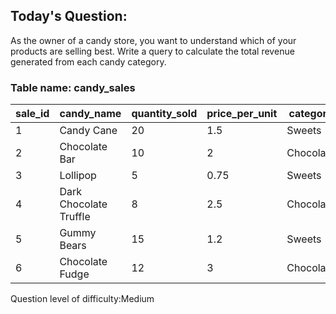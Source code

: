 ## Today's Question:

As the owner of a candy store, you want to understand which of your 
products are selling best. Write a query to calculate the total 
revenue generated from each candy category.

### Table name: candy_sales

| sale_id | candy_name             | quantity_sold | price_per_unit | category  |
|---------|------------------------|---------------|----------------|-----------|
| 1       | Candy Cane             | 20            | 1.5            | Sweets    |
| 2       | Chocolate Bar          | 10            | 2              | Chocolate |
| 3       | Lollipop               | 5             | 0.75           | Sweets    |
| 4       | Dark Chocolate Truffle | 8             | 2.5            | Chocolate |
| 5       | Gummy Bears            | 15            | 1.2            | Sweets    |
| 6       | Chocolate Fudge        | 12            | 3              | Chocolate |




Question level of difficulty:Medium